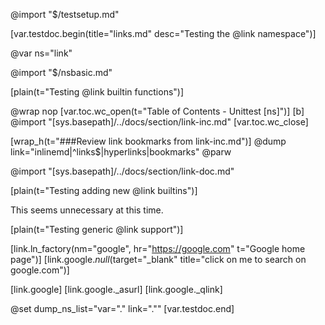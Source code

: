 @import "$/testsetup.md"

[var.testdoc.begin(title="links.md" desc="Testing the @link namespace")]

@var ns="link"

@import "$/nsbasic.md"

[plain(t="Testing @link builtin functions")]

@wrap nop
[var.toc.wc_open(t="Table of Contents - Unittest [ns]")]
[b]
@import "[sys.basepath]/../docs/section/link-inc.md"
[var.toc.wc_close]

[wrap_h(t="###Review link bookmarks from link-inc.md")]
@dump link="inlinemd|^links$|hyperlinks|bookmarks"
@parw

@import "[sys.basepath]/../docs/section/link-doc.md"

[plain(t="Testing adding new @link builtins")]

This seems unnecessary at this time.

[plain(t="Testing generic @link support")]

[link.ln_factory(nm="google", hr="https://google.com" t="Google home page")]
[link.google._null_(target="_blank" title="click on me to search on google.com")]

[link.google]
[link.google._asurl]
[link.google._qlink]

@set dump_ns_list="var=\".\" link=\".\""
[var.testdoc.end]
